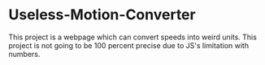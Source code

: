 # Useless-Motion-Converter
This project is a webpage which can convert speeds into weird units.
This project is not going to be 100 percent precise due to JS's limitation with numbers.
